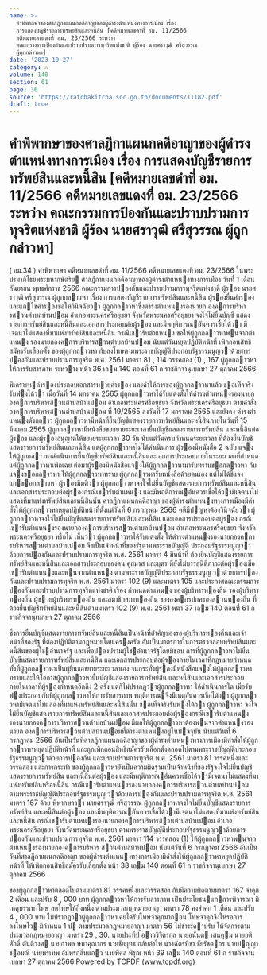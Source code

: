 ```yaml
---
name: >-
  คำพิพากษาของศาลฎีกาแผนกคดีอาญาของผู้ดำรงตำแหน่งทางการเมือง เรื่อง
  การแสดงบัญชีรายการทรัพย์สินและหนี้สิน [คดีหมายเลขดำที่ อม. 11/2566
  คดีหมายเลขแดงที่ อม. 23/2566 ระหว่าง
  คณะกรรมการป้องกันและปราบปรามการทุจริตแห่งชาติ ผู้ร้อง นายศราวุฒิ ศรีสุวรรณ
  ผู้ถูกกล่าวหา]
date: '2023-10-27'
category: ก
volume: 140
section: 61
page: 36
source: 'https://ratchakitcha.soc.go.th/documents/11182.pdf'
draft: true
---
```


# คำพิพากษาของศาลฎีกาแผนกคดีอาญาของผู้ดำรงตำแหน่งทางการเมือง เรื่อง การแสดงบัญชีรายการทรัพย์สินและหนี้สิน [คดีหมายเลขดำที่ อม. 11/2566 คดีหมายเลขแดงที่ อม. 23/2566 ระหว่าง คณะกรรมการป้องกันและปราบปรามการทุจริตแห่งชาติ ผู้ร้อง นายศราวุฒิ ศรีสุวรรณ ผู้ถูกกล่าวหา]

( อม.34 ) คําพิพากษา คดีหมายเลขดําที่ อม. 11/2566 คดีหมายเลขแดงที่ อม. 23/2566 ในพระปรมาภิไธยพระมหากษัตริย ศาลฎีกาแผนกคดีอาญาของผู้ดํารงตําแหนงทางการเมือง วันที่ 1 เดือน กันยายน พุทธศักราช 2566 คณะกรรมการปองกันและปราบปรามการทุจริตแห่งชาติ ผู้รอง นายศราวุฒิ ศรีสุวรรณ ผู้ถูกกลาวหา เรื่อง การแสดงบัญชีรายการทรัพย์สินและหนี้สิน ผู้รองยื่นคํารองและแกไขคํารองขอให้วินิจฉัยวา ผู้ถูกกลาวหาซึ่งดํารงตําแหนงรองนายก องคการบริหารสวนตําบลบ้านปอม อําเภอพระนครศรีอยุธยา จังหวัดพระนครศรีอยุธยา จงใจไม่ยื่นบัญชี แสดงรายการทรัพย์สินและหนี้สินและเอกสารประกอบต่อผู้รอง และมีพฤติการณอันควรเชื่อได้วา มีเจตนาไม่แสดงที่มาแห่งทรัพย์สินและหนี้สิน กรณีเขารับตําแหนง ขอให้ผู้ถูกกลาวหาพนจากตําแหนง รองนายกองคการบริหารสวนตําบลบ้านปอม นับแต่วันหยุดปฏิบัติหน้าที่ เพิกถอนสิทธิสมัครรับเลือกตั้ง ของผู้ถูกกลาวหา กับลงโทษตามพระราชบัญญัติประกอบรัฐธรรมนูญวาด้วยการปองกันและปราบปรามการทุจริต พ.ศ. 2561 มาตรา 81 , 114 วรรคสอง (1) , 167 ผู้ถูกกลาวหาให้การรับสารภาพ ระหวาง หน้า 36 เลม 140 ตอนที่ 61 ก ราชกิจจานุเบกษา 27 ตุลาคม 2566

พิเคราะหคํารองประกอบเอกสารทายคํารอง และคําให้การของผู้ถูกกลาวหาแล้ว ขอเท็จจริง รับฟงได้วา เมื่อวันที่ 14 มกราคม 2565 ผู้ถูกกลาวหาได้รับแต่งตั้งให้ดํารงตําแหนงรองนายก องคการบริหารสวนตําบลบ้านปอม อําเภอพระนครศรีอยุธยา จังหวัดพระนครศรีอยุธยา ตามคําสั่ง องคการบริหารสวนตําบลบ้านปอม ที่ 19/2565 ลงวันที่ 17 มกราคม 2565 และยังคง ดํารงตําแหนงดังกลาว ผู้ถูกกลาวหามีหน้าที่ยื่นบัญชีแสดงรายการทรัพย์สินและหนี้สินภายในวันที่ 15 มีนาคม 2565 ผู้ถูกกลาวหามีหนังสือขอขยายระยะเวลายื่นบัญชีแสดงรายการทรัพย์สิน และหนี้สินต่อผู้รอง และผู้รองอนุญาตให้ขยายระยะเวลา 30 วัน นับแต่วันครบกําหนดระยะเวลา ที่ต้องยื่นบัญชีแสดงรายการทรัพย์สินและหนี้สิน แต่ผู้ถูกกลาวหาไม่ได้ดําเนินการ ผู้รองมีหนังสือ 2 ฉบับ แจงให้ผู้ถูกกลาวหาดําเนินการยื่นบัญชีทรัพย์สินและหนี้สินและเอกสารประกอบภายในระยะเวลาที่กําหนด แต่ผู้ถูกกลาวหาเพิกเฉย ต่อมาผู้รองมีหนังสือแจงให้ผู้ถูกกลาวหามารับทราบขอกลาวหา กับแจงขอกลาวหา ให้ผู้ถูกกลาวหาทราบ ผู้ถูกกลาวหารับหนังสือด้วยตนเอง แต่ไม่ได้ชี้แจงแกขอกลาวหา ผู้รองมีมติวา ผู้ถูกกลาวหาจงใจไม่ยื่นบัญชีแสดงรายการทรัพย์สินและหนี้สินและเอกสารประกอบต่อผู้รองกรณีเขารับตําแหนง และมีพฤติการณอันควรเชื่อได้วามีเจตนาไม่แสดงที่มาแห่งทรัพย์สินและหนี้สินนั้น ศาลฎีกาแผนกคดีอาญา ของผู้ดํารงตําแหนงทางการเมืองมีคําสั่งให้ผู้ถูกกลาวหาหยุดปฏิบัติหน้าที่ตั้งแต่วันที่ 6 กรกฎาคม 2566 คดีมีปญหาต้องวินิจฉัยวา ผู้ถูกกลาวหาจงใจไม่ยื่นบัญชีแสดงรายการทรัพย์สินและหนี้สิน และเอกสารประกอบต่อผู้รอง กรณีเขารับตําแหนงรองนายกองคการบริหารสวนตําบลบ้านปอม อําเภอพระนครศรีอยุธยา จังหวัดพระนครศรีอยุธยา หรือไม่ เห็นวา ผู้ถูกกลาวหาได้รับแต่งตั้ง ให้ดํารงตําแหนงรองนายกองคการบริหารสวนตําบลบ้านปอม จึงเป็นเจ้าหน้าที่ของรัฐตามพระราชบัญญัติ ประกอบรัฐธรรมนูญวาด้วยการปองกันและปราบปรามการทุจริต พ.ศ. 2561 มาตรา 4 มีหน้าที่ ต้องยื่นบัญชีแสดงรายการทรัพย์สินและหนี้สินและเอกสารประกอบของตน คู่สมรส และบุตร ที่ยังไม่บรรลุนิติภาวะต่อผู้รองเมื่อเขารับตําแหนงและพนจากตําแหนง ตามพระราชบัญญัติประกอบรัฐธรรมนูญ วาด้วยการปองกันและปราบปรามการทุจริต พ.ศ. 2561 มาตรา 102 (9) และมาตรา 105 และประกาศคณะกรรมการปองกันและปราบปรามการทุจริตแห่งชาติ เรื่อง กําหนดตําแหนง ของผู้บริหารทองถิ่น รองผู้บริหารทองถิ่น ผู้ชวยผู้บริหารทองถิ่น และสมาชิกสภาทองถิ่น ขององคกรปกครองสวนทองถิ่น ที่ต้องยื่นบัญชีทรัพย์สินและหนี้สินตามมาตรา 102 (9) พ.ศ. 2561 หน้า 37 เลม 140 ตอนที่ 61 ก ราชกิจจานุเบกษา 27 ตุลาคม 2566

ซึ่งการยื่นบัญชีแสดงรายการทรัพย์สินและหนี้สินเป็นหน้าที่สําคัญของรองผู้บริหารทองถิ่นและเจ้าหน้าที่ของรัฐ ที่ต้องปฏิบัติตามกฎหมายโดยเครงครัด อันเป็นมาตรการในการตรวจสอบทรัพย์สินและหนี้สินของผู้ใชอํานาจรัฐ และเพื่อปองปรามผู้ใชอํานาจรัฐโดยมิชอบ การที่ผู้ถูกกลาวหาไม่ยื่นบัญชีแสดงรายการทรัพย์สินและหนี้สิน และเอกสารประกอบต่อผู้รองภายในเวลาที่กฎหมายกําหนด ทั้งที่ผู้ถูกกลาวหาเป็นผู้ยื่นขอขยายระยะเวลาเอง จนกระทั่งผู้รองมีหนังสือแจงให้ผู้ถูกกลาวหาทราบและให้โอกาสผู้ถูกกลาวหายื่นบัญชีแสดงรายการทรัพย์สิน และหนี้สินและเอกสารประกอบภายในเวลาที่ผู้รองกําหนดอีกถึง 2 ครั้ง แต่ก็ไม่ปรากฏวาผู้ถูกกลาวหา ได้ดําเนินการใด เมื่อรับฟงประกอบกับที่ผู้ถูกกลาวหาให้การรับสารภาพ พฤติการณจึงมีเหตุอันควรเชื่อได้วา ผู้ถูกกลาวหามีเจตนาไม่แสดงที่มาแห่งทรัพย์สินและหนี้สินนั้น ขอเท็จจริงรับฟงได้วา ผู้ถูกกลาวหา จงใจไม่ยื่นบัญชีแสดงรายการทรัพย์สินและหนี้สินและเอกสารประกอบต่อผู้รองกรณีเขารับตําแหนง รองนายกองคการบริหารสวนตําบลบ้านปอม มีผลให้ผู้ถูกกลาวหาต้องพนจากตําแหนงรองนายก องคการบริหารสวนตําบลบ้านปอมที่ดํารงตําแหนงอยู่ในปจจุบัน นับแต่วันที่ 6 กรกฎาคม 2566 อันเป็นวันที่ศาลฎีกาแผนกคดีอาญาของผู้ดํารงตําแหนงทางการเมืองมีคําสั่งให้ผู้ถูกกลาวหาหยุดปฏิบัติหน้าที่ และถูกเพิกถอนสิทธิสมัครรับเลือกตั้งตลอดไปตามพระราชบัญญัติประกอบรัฐธรรมนูญวาด้วยการปองกัน และปราบปรามการทุจริต พ.ศ. 2561 มาตรา 81 วรรคหนึ่งและวรรคสอง และการกระทํา ของผู้ถูกกลาวหายังเป็นความผิดฐานเป็นเจ้าหน้าที่ของรัฐจงใจไม่ยื่นบัญชีแสดงรายการทรัพย์สิน และหนี้สินต่อผู้รอง และมีพฤติการณอันควรเชื่อได้วามีเจตนาไม่แสดงที่มาแห่งทรัพย์สินหรือหนี้สิน กรณีเขารับตําแหนงรองนายกองคการบริหารสวนตําบลบ้านปอม ตามพระราชบัญญัติประกอบรัฐธรรมนูญ วาด้วยการปองกันและปราบปรามการทุจริต พ.ศ. 2561 มาตรา 167 ด้วย พิพากษาวา นายศราวุฒิ ศรีสุวรรณ ผู้ถูกกลาวหาจงใจไม่ยื่นบัญชีแสดงรายการทรัพย์สิน และหนี้สินต่อผู้รอง และมีพฤติการณอันควรเชื่อได้วามีเจตนาไม่แสดงที่มาแห่งทรัพย์สินและหนี้สิน กรณีเขารับตําแหนงรองนายกองคการบริหารสวนตําบลบ้านปอม อําเภอพระนครศรีอยุธยา จังหวัดพระนครศรีอยุธยา ตามพระราชบัญญัติประกอบรัฐธรรมนูญวาด้วยการปองกันและปราบปรามการทุจริต พ.ศ. 2561 มาตรา 114 วรรคสอง (1) ให้ผู้ถูกกลาวหาพนจากตําแหนงรองนายกองคการบริหาร สวนตําบลบ้านปอม นับแต่วันที่ 6 กรกฎาคม 2566 อันเป็นวันที่ศาลฎีกาแผนกคดีอาญา ของผู้ดํารงตําแหนงทางการเมืองมีคําสั่งให้ผู้ถูกกลาวหาหยุดปฏิบัติหน้าที่ ให้เพิกถอนสิทธิสมัครรับเลือกตั้ง หน้า 38 เลม 140 ตอนที่ 61 ก ราชกิจจานุเบกษา 27 ตุลาคม 2566

ของผู้ถูกกลาวหาตลอดไปตามมาตรา 81 วรรคหนึ่งและวรรคสอง กับมีความผิดตามมาตรา 167 จําคุก 2 เดือน และปรับ 8 , 000 บาท ผู้ถูกกลาวหาให้การรับสารภาพ เป็นประโยชนแกการพิจารณา มีเหตุบรรเทาโทษ ลดโทษให้กึ่งหนึ่ง ตามประมวลกฎหมายอาญา มาตรา 78 คงจําคุก 1 เดือน และปรับ 4 , 000 บาท ไม่ปรากฏวาผู้ถูกกลาวหาเคยได้รับโทษจําคุกมากอน โทษจําคุกจึงให้รอการลงโทษไว มีกําหนด 1 ป ตามประมวลกฎหมายอาญา มาตรา 56 ไม่ชําระคาปรับ ให้จัดการตามประมวลกฎหมายอาญา มาตรา 29 , 30. นายประทีป อาววิจิตรกุล นายอนันต เสนคุม นายอดิศักดิ์ ตันติวงศ นายกําพล ษมาคุณากร นายชัยยุทธ กลับอําไพ นางฉัตรทิชา ชัยรัชตกร นายปญญา ชอมณี นายพรเทพ อัมพรกลิ่นแกว นายพิศล พิรุณ หน้า 39 เลม 140 ตอนที่ 61 ก ราชกิจจานุเบกษา 27 ตุลาคม 2566 Powered by TCPDF (www.tcpdf.org)
